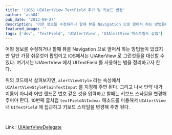 ```yaml
---
title: '(iOS) UIAlertView TextField 추가 및 키보드 변경'
author: 'ash84'
pub_date: '2013-09-27'
description: '어떤 정보를 수정하거나 할때 뷰를 Navigation 으로 열어서 하는 방법들이 있겠지만 일단 가장 쉬운것이 팝업이고 iOS에서는 UIAlterView 로 그런것들을 대신할 수 있다. 여기서는 UIAlertView 에서 UITextField 를 사용하는 법을 정리하고자 한다.'
featured_image: ''
tags: ['dev', 'TextField', 'UIAlertView', 'UIAlertView 텍스트필드 삽입']
---
```



<span style="font-size: 11pt;">어떤 정보를 수정하거나 할때 뷰를 Navigation 으로 열어서 하는 방법들이 있겠지만 일단 가장 쉬운것이 팝업이고 iOS에서는 UIAlterView 로 그런것들을 대신할 수 있다. 여기서는 UIAlertView 에서 UITextField 를 사용하는 법을 정리하고자 한다. </span>

<span style="font-size: 11pt;">  
</span>

<script src="https://gist.github.com/AhnSeongHyun/6722833.js"></script>

<span style="font-size: 11pt; line-height<br />: 2;">위의 코드에서 살펴보자면, `alertViewStyle` 라는 속성에서  `UIAlertViewStylePlainTextInput` 를 지정해 주면 된다. 그리고 나서 만약 내가 이름이 아니라 어떤 핸드폰 번호 같은 것을 입력하고 할때는 키보드 스타일을 변경해 주어야 한다. 10번째 줄처럼 `texfFieldAtIndex:` 메소드를 이용해서 `UIAlertView` 내 `UITextField` 에 접근하고 키보드 스타일을 변경해 주면 된다. </span>

 

Link : [UIAlertViewDelegate](https://developer.apple.com/library/ios/documentation/uikit/reference/UIAlertViewDelegate_Protocol/UIAlertViewDelegate/UIAlertViewDelegate.html)

</div>

